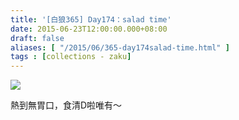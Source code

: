 ```yaml
---
title: '[白狼365] Day174：salad time'
date: 2015-06-23T12:00:00.000+08:00
draft: false
aliases: [ "/2015/06/365-day174salad-time.html" ]
tags : [collections - zaku]
---
```


![](/images/zaku174.jpg)

熱到無胃口，食清D啦唯有～

